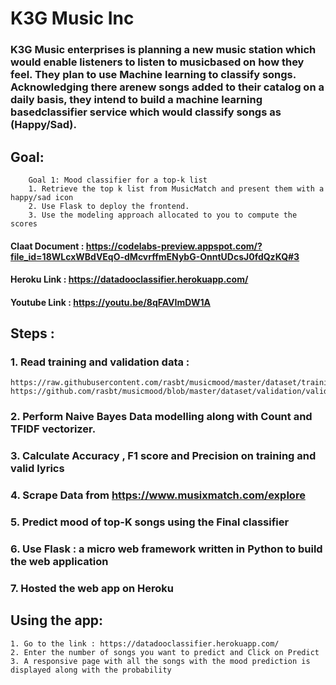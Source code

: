 # K3G Music Inc
### K3G Music enterprises is planning a new music station which would enable listeners to listen to musicbased on how they feel. They plan to use Machine learning to classify songs. Acknowledging there arenew songs added to their catalog on a daily basis, they intend to build a machine learning basedclassifier service which would classify songs as (Happy/Sad). 
## Goal:
        Goal 1: Mood classifier for a top-k list 
        1. Retrieve the top k list from MusicMatch and present them with a happy/sad icon
        2. Use Flask to deploy the frontend.
        3. Use the modeling approach allocated to you to compute the scores

#### Claat Document : https://codelabs-preview.appspot.com/?file_id=18WLcxWBdVEqO-dMcvrffmENybG-OnntUDcsJ0fdQzKQ#3

#### Heroku Link : https://datadooclassifier.herokuapp.com/

#### Youtube Link : https://youtu.be/8qFAVImDW1A

## Steps : 

### 1. Read training and validation data : 
    https://raw.githubusercontent.com/rasbt/musicmood/master/dataset/training/train_lyrics_1000.csv
    https://github.com/rasbt/musicmood/blob/master/dataset/validation/valid_lyrics_200.csv
### 2. Perform Naive Bayes Data modelling along with Count and TFIDF vectorizer.
### 3. Calculate Accuracy , F1 score and Precision on training and valid lyrics
### 4. Scrape Data from https://www.musixmatch.com/explore
### 5. Predict mood of top-K songs using the Final classifier
### 6. Use Flask : a micro web framework written in Python to build the web application
### 7. Hosted the web app on Heroku

## Using the app:
    1. Go to the link : https://datadooclassifier.herokuapp.com/
    2. Enter the number of songs you want to predict and Click on Predict 
    3. A responsive page with all the songs with the mood prediction is displayed along with the probability
